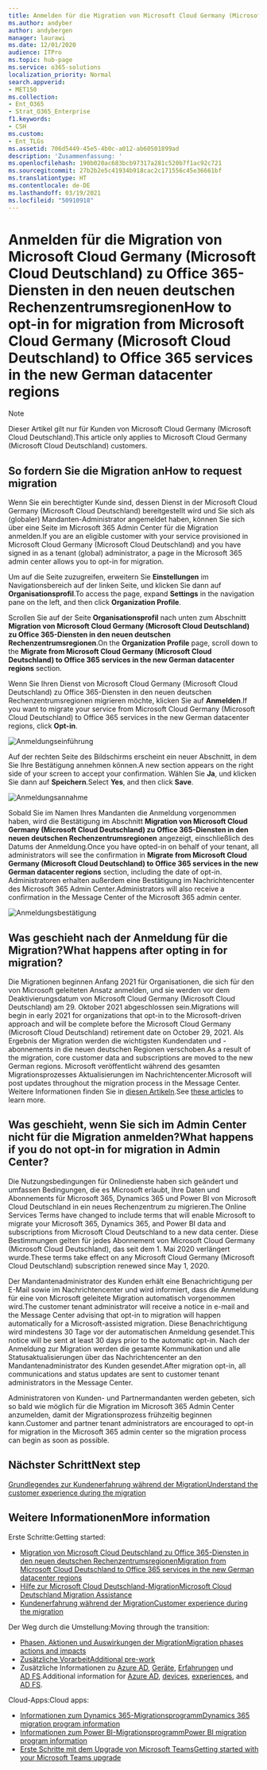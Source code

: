 ```yaml
---
title: Anmelden für die Migration von Microsoft Cloud Germany (Microsoft Cloud Deutschland) zu Office 365-Diensten in den neuen deutschen Rechenzentrumsregionen
ms.author: andyber
author: andybergen
manager: laurawi
ms.date: 12/01/2020
audience: ITPro
ms.topic: hub-page
ms.service: o365-solutions
localization_priority: Normal
search.appverid:
- MET150
ms.collection:
- Ent_O365
- Strat_O365_Enterprise
f1.keywords:
- CSH
ms.custom:
- Ent_TLGs
ms.assetid: 706d5449-45e5-4b0c-a012-ab60501899ad
description: 'Zusammenfassung: '
ms.openlocfilehash: 190b020ac683bcb97317a281c520b7f1ac92c721
ms.sourcegitcommit: 27b2b2e5c41934b918cac2c171556c45e36661bf
ms.translationtype: HT
ms.contentlocale: de-DE
ms.lasthandoff: 03/19/2021
ms.locfileid: "50910918"
---
```

# <a name="how-to-opt-in-for-migration-from-microsoft-cloud-germany-microsoft-cloud-deutschland-to-office-365-services-in-the-new-german-datacenter-regions"></a><span data-ttu-id="7a57d-103">Anmelden für die Migration von Microsoft Cloud Germany (Microsoft Cloud Deutschland) zu Office 365-Diensten in den neuen deutschen Rechenzentrumsregionen</span><span class="sxs-lookup"><span data-stu-id="7a57d-103">How to opt-in for migration from Microsoft Cloud Germany (Microsoft Cloud Deutschland) to Office 365 services in the new German datacenter regions</span></span>

>[!Note]
><span data-ttu-id="7a57d-104">Dieser Artikel gilt nur für Kunden von Microsoft Cloud Germany (Microsoft Cloud Deutschland).</span><span class="sxs-lookup"><span data-stu-id="7a57d-104">This article only applies to Microsoft Cloud Germany (Microsoft Cloud Deutschland) customers.</span></span>
>

## <a name="how-to-request-migration"></a><span data-ttu-id="7a57d-105">So fordern Sie die Migration an</span><span class="sxs-lookup"><span data-stu-id="7a57d-105">How to request migration</span></span>

<span data-ttu-id="7a57d-106">Wenn Sie ein berechtigter Kunde sind, dessen Dienst in der Microsoft Cloud Germany (Microsoft Cloud Deutschland) bereitgestellt wird und Sie sich als (globaler) Mandanten-Administrator angemeldet haben, können Sie sich über eine Seite im Microsoft 365 Admin Center für die Migration anmelden.</span><span class="sxs-lookup"><span data-stu-id="7a57d-106">If you are an eligible customer with your service provisioned in Microsoft Cloud Germany (Microsoft Cloud Deutschland) and you have signed in as a tenant (global) administrator, a page in the Microsoft 365 admin center allows you to opt-in for migration.</span></span>

<span data-ttu-id="7a57d-107">Um auf die Seite zuzugreifen, erweitern Sie **Einstellungen** im Navigationsbereich auf der linken Seite, und klicken Sie dann auf **Organisationsprofil**.</span><span class="sxs-lookup"><span data-stu-id="7a57d-107">To access the page, expand **Settings** in the navigation pane on the left, and then click **Organization Profile**.</span></span>

<span data-ttu-id="7a57d-108">Scrollen Sie auf der Seite **Organisationsprofil** nach unten zum Abschnitt **Migration von Microsoft Cloud Germany (Microsoft Cloud Deutschland) zu Office 365-Diensten in den neuen deutschen Rechenzentrumsregionen**.</span><span class="sxs-lookup"><span data-stu-id="7a57d-108">On the **Organization Profile** page, scroll down to the **Migrate from Microsoft Cloud Germany (Microsoft Cloud Deutschland) to Office 365 services in the new German datacenter regions** section.</span></span>

<span data-ttu-id="7a57d-109">Wenn Sie Ihren Dienst von Microsoft Cloud Germany (Microsoft Cloud Deutschland) zu Office 365-Diensten in den neuen deutschen Rechenzentrumsregionen migrieren möchte, klicken Sie auf **Anmelden**.</span><span class="sxs-lookup"><span data-stu-id="7a57d-109">If you want to migrate your service from Microsoft Cloud Germany (Microsoft Cloud Deutschland) to Office 365 services in the new German datacenter regions, click **Opt-in**.</span></span>
 
![Anmeldungseinführung](../media/ms-cloud-germany-migration-opt-in/tenant-migration.png)

<span data-ttu-id="7a57d-111">Auf der rechten Seite des Bildschirms erscheint ein neuer Abschnitt, in dem Sie Ihre Bestätigung annehmen können.</span><span class="sxs-lookup"><span data-stu-id="7a57d-111">A new section appears on the right side of your screen to accept your confirmation.</span></span> <span data-ttu-id="7a57d-112">Wählen Sie **Ja**, und klicken Sie dann auf **Speichern**.</span><span class="sxs-lookup"><span data-stu-id="7a57d-112">Select **Yes**, and then click **Save**.</span></span>
 
![Anmeldungsannahme](../media/ms-cloud-germany-migration-opt-in/tenant-migration-new-regions.png)

<span data-ttu-id="7a57d-114">Sobald Sie im Namen Ihres Mandanten die Anmeldung vorgenommen haben, wird die Bestätigung im Abschnitt **Migration von Microsoft Cloud Germany (Microsoft Cloud Deutschland) zu Office 365-Diensten in den neuen deutschen Rechenzentrumsregionen** angezeigt, einschließlich des Datums der Anmeldung.</span><span class="sxs-lookup"><span data-stu-id="7a57d-114">Once you have opted-in on behalf of your tenant, all administrators will see the confirmation in **Migrate from Microsoft Cloud Germany (Microsoft Cloud Deutschland) to Office 365 services in the new German datacenter regions** section, including the date of opt-in.</span></span> <span data-ttu-id="7a57d-115">Administratoren erhalten außerdem eine Bestätigung im Nachrichtencenter des Microsoft 365 Admin Center.</span><span class="sxs-lookup"><span data-stu-id="7a57d-115">Administrators will also receive a confirmation in the Message Center of the Microsoft 365 admin center.</span></span> 
 
![Anmeldungsbestätigung](../media/ms-cloud-germany-migration-opt-in/tenant-migration2.png)

## <a name="what-happens-after-opting-in-for-migration"></a><span data-ttu-id="7a57d-117">Was geschieht nach der Anmeldung für die Migration?</span><span class="sxs-lookup"><span data-stu-id="7a57d-117">What happens after opting in for migration?</span></span>

<span data-ttu-id="7a57d-118">Die Migrationen beginnen Anfang 2021 für Organisationen, die sich für den von Microsoft geleiteten Ansatz anmelden, und sie werden vor dem Deaktivierungsdatum von Microsoft Cloud Germany (Microsoft Cloud Deutschland) am 29. Oktober 2021 abgeschlossen sein.</span><span class="sxs-lookup"><span data-stu-id="7a57d-118">Migrations will begin in early 2021 for organizations that opt-in to the Microsoft-driven approach and will be complete before the Microsoft Cloud Germany (Microsoft Cloud Deutschland) retirement date on October 29, 2021.</span></span>  <span data-ttu-id="7a57d-119">Als Ergebnis der Migration werden die wichtigsten Kundendaten und -abonnements in die neuen deutschen Regionen verschoben.</span><span class="sxs-lookup"><span data-stu-id="7a57d-119">As a result of the migration, core customer data and subscriptions are moved to the new German regions.</span></span>  <span data-ttu-id="7a57d-120">Microsoft veröffentlicht während des gesamten Migrationsprozesses Aktualisierungen im Nachrichtencenter.</span><span class="sxs-lookup"><span data-stu-id="7a57d-120">Microsoft will post updates throughout the migration process in the Message Center.</span></span> <span data-ttu-id="7a57d-121">Weitere Informationen finden Sie in [diesen Artikeln](#more-information).</span><span class="sxs-lookup"><span data-stu-id="7a57d-121">See [these articles](#more-information) to learn more.</span></span>

## <a name="what-happens-if-you-do-not-opt-in-for-migration-in-admin-center"></a><span data-ttu-id="7a57d-122">Was geschieht, wenn Sie sich im Admin Center nicht für die Migration anmelden?</span><span class="sxs-lookup"><span data-stu-id="7a57d-122">What happens if you do not opt-in for migration in Admin Center?</span></span>

<span data-ttu-id="7a57d-123">Die Nutzungsbedingungen für Onlinedienste haben sich geändert und umfassen Bedingungen, die es Microsoft erlaubt, Ihre Daten und Abonnements für Microsoft 365, Dynamics 365 und Power BI von Microsoft Cloud Deutschland in ein neues Rechenzentrum zu migrieren.</span><span class="sxs-lookup"><span data-stu-id="7a57d-123">The Online Services Terms have changed to include terms that will enable Microsoft to migrate your Microsoft 365, Dynamics 365, and Power BI data and subscriptions from Microsoft Cloud Deutschland to a new data center.</span></span> <span data-ttu-id="7a57d-124">Diese Bestimmungen gelten für jedes Abonnement von Microsoft Cloud Germany (Microsoft Cloud Deutschland), das seit dem 1. Mai 2020 verlängert wurde.</span><span class="sxs-lookup"><span data-stu-id="7a57d-124">These terms take effect on any Microsoft Cloud Germany (Microsoft Cloud Deutschland) subscription renewed since May 1, 2020.</span></span> 

<span data-ttu-id="7a57d-125">Der Mandantenadministrator des Kunden erhält eine Benachrichtigung per E-Mail sowie im Nachrichtencenter und wird informiert, dass die Anmeldung für eine von Microsoft geleitete Migration automatisch vorgenommen wird.</span><span class="sxs-lookup"><span data-stu-id="7a57d-125">The customer tenant administrator will receive a notice in e-mail and the Message Center advising that opt-in to migration will happen automatically for a Microsoft-assisted migration.</span></span> <span data-ttu-id="7a57d-126">Diese Benachrichtigung wird mindestens 30 Tage vor der automatischen Anmeldung gesendet.</span><span class="sxs-lookup"><span data-stu-id="7a57d-126">This notice will be sent at least 30 days prior to the automatic opt-in.</span></span> <span data-ttu-id="7a57d-127">Nach der Anmeldung zur Migration werden die gesamte Kommunikation und alle Statusaktualisierungen über das Nachrichtencenter an den Mandantenadministrator des Kunden gesendet.</span><span class="sxs-lookup"><span data-stu-id="7a57d-127">After migration opt-in, all communications and status updates are sent to customer tenant administrators in the Message Center.</span></span>

<span data-ttu-id="7a57d-128">Administratoren von Kunden- und Partnermandanten werden gebeten, sich so bald wie möglich für die Migration im Microsoft 365 Admin Center anzumelden, damit der Migrationsprozess frühzeitig beginnen kann.</span><span class="sxs-lookup"><span data-stu-id="7a57d-128">Customer and partner tenant administrators are encouraged to opt-in for migration in the Microsoft 365 admin center so the migration process can begin as soon as possible.</span></span>

## <a name="next-step"></a><span data-ttu-id="7a57d-129">Nächster Schritt</span><span class="sxs-lookup"><span data-stu-id="7a57d-129">Next step</span></span>

[<span data-ttu-id="7a57d-130">Grundlegendes zur Kundenerfahrung während der Migration</span><span class="sxs-lookup"><span data-stu-id="7a57d-130">Understand the customer experience during the migration</span></span>](ms-cloud-germany-transition-experience.md)

## <a name="more-information"></a><span data-ttu-id="7a57d-131">Weitere Informationen</span><span class="sxs-lookup"><span data-stu-id="7a57d-131">More information</span></span>

<span data-ttu-id="7a57d-132">Erste Schritte:</span><span class="sxs-lookup"><span data-stu-id="7a57d-132">Getting started:</span></span>

- [<span data-ttu-id="7a57d-133">Migration von Microsoft Cloud Deutschland zu Office 365-Diensten in den neuen deutschen Rechenzentrumsregionen</span><span class="sxs-lookup"><span data-stu-id="7a57d-133">Migration from Microsoft Cloud Deutschland to Office 365 services in the new German datacenter regions</span></span>](ms-cloud-germany-transition.md)
- [<span data-ttu-id="7a57d-134">Hilfe zur Microsoft Cloud Deutschland-Migration</span><span class="sxs-lookup"><span data-stu-id="7a57d-134">Microsoft Cloud Deutschland Migration Assistance</span></span>](https://aka.ms/germanymigrateassist)
- [<span data-ttu-id="7a57d-135">Kundenerfahrung während der Migration</span><span class="sxs-lookup"><span data-stu-id="7a57d-135">Customer experience during the migration</span></span>](ms-cloud-germany-transition-experience.md)

<span data-ttu-id="7a57d-136">Der Weg durch die Umstellung:</span><span class="sxs-lookup"><span data-stu-id="7a57d-136">Moving through the transition:</span></span>

- [<span data-ttu-id="7a57d-137">Phasen, Aktionen und Auswirkungen der Migration</span><span class="sxs-lookup"><span data-stu-id="7a57d-137">Migration phases actions and impacts</span></span>](ms-cloud-germany-transition-phases.md)
- [<span data-ttu-id="7a57d-138">Zusätzliche Vorarbeit</span><span class="sxs-lookup"><span data-stu-id="7a57d-138">Additional pre-work</span></span>](ms-cloud-germany-transition-add-pre-work.md)
- <span data-ttu-id="7a57d-139">Zusätzliche Informationen zu [Azure AD](ms-cloud-germany-transition-azure-ad.md), [Geräte](ms-cloud-germany-transition-add-devices.md), [Erfahrungen](ms-cloud-germany-transition-add-experience.md) und [AD FS](ms-cloud-germany-transition-add-adfs.md).</span><span class="sxs-lookup"><span data-stu-id="7a57d-139">Additional information for [Azure AD](ms-cloud-germany-transition-azure-ad.md), [devices](ms-cloud-germany-transition-add-devices.md), [experiences](ms-cloud-germany-transition-add-experience.md), and [AD FS](ms-cloud-germany-transition-add-adfs.md).</span></span>

<span data-ttu-id="7a57d-140">Cloud-Apps:</span><span class="sxs-lookup"><span data-stu-id="7a57d-140">Cloud apps:</span></span>

- [<span data-ttu-id="7a57d-141">Informationen zum Dynamics 365-Migrationsprogramm</span><span class="sxs-lookup"><span data-stu-id="7a57d-141">Dynamics 365 migration program information</span></span>](/dynamics365/get-started/migrate-data-german-region)
- [<span data-ttu-id="7a57d-142">Informationen zum Power BI-Migrationsprogramm</span><span class="sxs-lookup"><span data-stu-id="7a57d-142">Power BI migration program information</span></span>](/power-bi/admin/service-admin-migrate-data-germany)
- [<span data-ttu-id="7a57d-143">Erste Schritte mit dem Upgrade von Microsoft Teams</span><span class="sxs-lookup"><span data-stu-id="7a57d-143">Getting started with your Microsoft Teams upgrade</span></span>](/microsoftteams/upgrade-start-here)